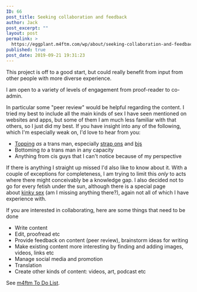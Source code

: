 ```yaml
---
ID: 66
post_title: Seeking collaboration and feedback
author: Jack
post_excerpt: ""
layout: post
permalink: >
  https://eggplant.m4ftm.com/wp/about/seeking-collaboration-and-feedback/
published: true
post_date: 2019-09-21 19:31:23
---
```

This project is off to a good start, but could really benefit from input from other people with more diverse experience.
<p id="mcetoc_1dl0d55d90">I am open to a variety of levels of engagement from proof-reader to co-admin.</p>
In particular some "peer review" would be helpful regarding the content. I tried my best to include all the main kinds of sex I have seen mentioned on websites and apps, but some of them I am much less familiar with that others, so I just did my best. If you have insight into any of the following, which I'm especially weak on, I'd love to hear from you:
<ul>
 	<li><a href="http://m4ftm.com/hooking-up/bottoming-to-a-trans-guy/">Topping</a> <em>as</em> a trans man, especially <a href="http://m4ftm.com/hooking-up/getting-fucked-in-the-ass-by-a-trans-man/">strap ons</a> and <a href="http://m4ftm.com/hooking-up/sucking-a-trans-mans-dick/">bjs</a></li>
 	<li>Bottoming <em>to</em> a trans man in any capacity</li>
 	<li>Anything from cis guys that I can't notice because of my perspective</li>
</ul>
If there is anything I straight up missed I'd also like to know about it. With a couple of exceptions for completeness, I am trying to limit this <em>only</em> to acts where there might conceivably be a knowledge gap. I also decided not to go for every fetish under the sun, although there is a special page about <a href="http://m4ftm.com/hooking-up/kinky-sex-with-trans-guys/">kinky sex</a> (am I missing anything there?), again not all of which I have experience with.

If you are interested in collaborating, here are some things that need to be done
<ul>
 	<li>Write content</li>
 	<li>Edit, proofread etc</li>
 	<li>Provide feedback on content (peer review), brainstorm ideas for writing</li>
 	<li>Make existing content more interesting by finding and adding images, videos, links etc</li>
 	<li>Manage social media and promotion</li>
 	<li>Translation</li>
 	<li>Create other kinds of content: videos, art, podcast etc</li>
</ul>
See <a href="http://m4ftm.com/about-m4ftm/m4ftm-to-do-list/">m4ftm To Do List</a>.
